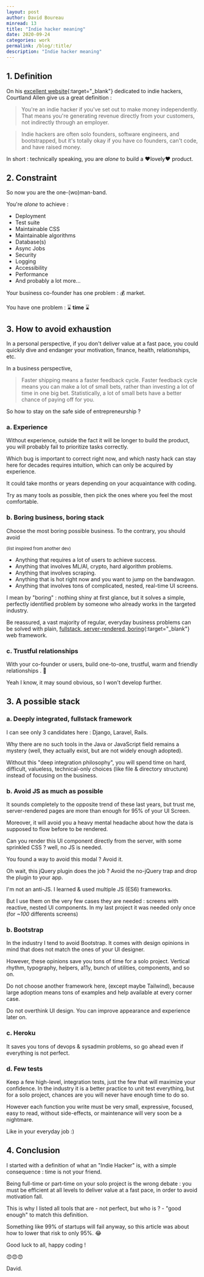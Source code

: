 ```yaml
---
layout: post
author: David Boureau
minread: 13
title: "Indie hacker meaning"
date: 2020-09-24
categories: work
permalink: /blog/:title/
description: "Indie hacker meaning"
---
```



## 1. Definition

On his [excellent website](https://www.indiehackers.com/about){:target="_blank"} dedicated to indie hackers, Courtland Allen give us a great definition :

> You're an indie hacker if you've set out to make money independently. That means you're generating revenue directly from your customers, not indirectly through an employer. 

> Indie hackers are often solo founders, software engineers, and bootstrapped, but it's totally okay if you have co founders, can't code, and have raised money.

In short : technically speaking, you are *alone* to build a ❤️lovely❤️ product.

## 2. Constraint

So now you are the one-(wo)man-band. 

You're *alone* to achieve :

- Deployment
- Test suite
- Maintainable CSS
- Maintainable algorithms
- Database(s)
- Async Jobs
- Security
- Logging
- Accessibility
- Performance
- And probably a lot more...

Your business co-founder has one problem : 💰 market.

You have one problem : ⌛ **time** ⌛


## 3. How to avoid exhaustion

In a personal perspective, if you don't deliver value at a fast pace, you could quickly dive and endanger your motivation, finance, health, relationships, etc.

In a business perspective, 

> Faster shipping means a faster feedback cycle. Faster feedback cycle means you can make a lot of small bets, rather than investing a lot of time in one big bet. Statistically, a lot of small bets have a better chance of paying off for you.

So how to stay on the safe side of entrepreneurship ? 

### a. Experience

Without experience, outside the fact it will be longer to build the product, you will probably fail to prioritize tasks correctly. 

Which bug is important to correct right now, and which nasty hack can stay here for decades requires intuition, which can only be acquired by experience.

It could take months or years depending on your acquaintance with coding.

Try as many tools as possible, then pick the ones where you feel the most comfortable.

### b. Boring business, boring stack

Choose the most boring possible business. To the contrary, you should avoid 

<small>(list inspired from another dev)</small>

- Anything that requires a lot of users to achieve success.
- Anything that involves ML/AI, crypto, hard algorithm problems.
- Anything that involves scraping.
- Anything that is hot right now and you want to jump on the bandwagon.
- Anything that involves tons of complicated, nested, real-time UI screens.

I mean by "boring" : nothing shiny at first glance, but it solves a simple, perfectly identified problem by someone who already works in the targeted industry.

Be reassured, a vast majority of regular, everyday business problems can be solved with plain, [fullstack, server-rendered, boring](https://hackernoon.com/the-boring-stack-the-best-way-to-build-interesting-things-9f54420f683e){:target="_blank"} web framework.

### c. Trustful relationships

With your co-founder or users, build one-to-one, trustful, warm and friendly relationships  . 🥰 

Yeah I know, it may sound obvious, so I won't develop further.

## 3. A possible stack

### a. Deeply integrated, fullstack framework

I can see only 3 candidates here : Django, Laravel, Rails.

Why there are no such tools in the Java or JavaScript field remains a mystery (well, they actually exist, but are not widely enough adopted).

Without this "deep integration philosophy", you will spend time on hard, difficult, valueless, technical-only choices (like file & directory structure) instead of focusing on the business.

### b. Avoid JS as much as possible

It sounds completely to the opposite trend of these last years, but trust me, server-rendered pages are more than enough for 95% of your UI Screen.

Moreover, it will avoid you a heavy mental headache about how the data is supposed to flow before to be rendered.

Can you render this UI component directly from the server, with some sprinkled CSS ? well, no JS is needed.

You found a way to avoid this modal ? Avoid it.

Oh wait, this jQuery plugin does the job ? Avoid the no-jQuery trap and drop the plugin to your app.

I'm not an anti-JS. I learned & used multiple JS (ES6) frameworks.

But I use them on the very few cases they are needed : screens with reactive, nested UI components. In my last project it was needed only once (for *~100* differents screens)


### b. Bootstrap

In the industry I tend to avoid Bootstrap. It comes with design opinions in mind that does not match the ones of your UI designer.

However, these opinions save you tons of time for a solo project. Vertical rhythm, typography, helpers, a11y, bunch of utilities, components, and so on.

Do not choose another framework here, (except maybe Tailwind), because large adoption means tons of examples and help available at every corner case.

Do not overthink UI design. You can improve appearance and experience later on.

### c. Heroku

It saves you tons of devops & sysadmin problems, so go ahead even if everything is not perfect.

### d. Few tests

Keep a few high-level, integration tests, just the few that will maximize your confidence. In the industry it is a better practice to unit test everything, but for a solo project, chances are you will never have enough time to do so.

However each function you write must be very small, expressive, focused, easy to read, without side-effects, or maintenance will very soon be a nightmare. 

Like in your everyday job :)

## 4. Conclusion

I started with a definition of what an "Indie Hacker" is, with a simple consequence : time is not your friend. 

Being full-time or part-time on your solo project is the wrong debate : you must be efficient at all levels to deliver value at a fast pace, in order to avoid motivation fall.

This is why I listed all tools that are - not perfect, but who is ? - "good enough" to match this definition.

Something like 99% of startups will fail anyway, so this article was about how to lower that risk to only 95%. 😂

Good luck to all, happy coding !

😍😍😍

David.


